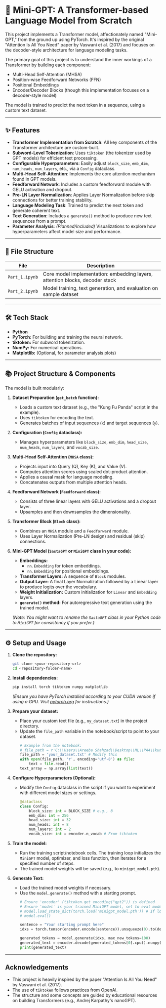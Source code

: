 # 🤖 Mini-GPT: A Transformer-based Language Model from Scratch

This project implements a Transformer model, affectionately named "Mini-GPT," from the ground up using PyTorch. It's inspired by the original "Attention Is All You Need" paper by Vaswani et al. (2017) and focuses on the decoder-style architecture for language modeling tasks.

The primary goal of this project is to understand the inner workings of a Transformer by building each component:
* Multi-Head Self-Attention (MHSA)
* Position-wise Feedforward Networks (FFN)
* Positional Embeddings
* Encoder/Decoder Blocks (though this implementation focuses on a decoder-style model)

The model is trained to predict the next token in a sequence, using a custom text dataset.

---

## ✨ Features

-  **Transformer Implementation from Scratch**: All key components of the Transformer architecture are custom-built.
-  **Subword-Level Tokenization**: Uses `tiktoken` (the tokenizer used by GPT models) for efficient text processing.
-  **Configurable Hyperparameters**: Easily adjust `block_size`, `emb_dim`, `num_heads`, `num_layers`, etc., via a `Config` dataclass.
-  **Multi-Head Self-Attention**: Implements the core attention mechanism found in GPT models.
-  **Feedforward Network**: Includes a custom feedforward module with GELU activation and dropout.
-  **Pre-LN Layer Normalization**: Applies Layer Normalization before skip connections for better training stability.
-  **Language Modeling Task**: Trained to predict the next token and generate coherent text.
-  **Text Generation**: Includes a `generate()` method to produce new text sequences from a prompt.
-  **Parameter Analysis**: *(Planned/Included)* Visualizations to explore how hyperparameters affect model size and performance.

---

## 📁 File Structure

| File | Description |
|------|-------------|
| `Part_1.ipynb` | Core model implementation: embedding layers, attention blocks, decoder stack |
| `Part_2.ipynb` | Model training, text generation, and evaluation on sample dataset |

---

## 🛠️ Tech Stack

* **Python**
* **PyTorch:** For building and training the neural network.
* **tiktoken:** For subword tokenization.
* **NumPy:** For numerical operations.
* **Matplotlib:** (Optional, for parameter analysis plots)

---

## 📚 Project Structure & Components

The model is built modularly:

1.  **Dataset Preparation (`get_batch` function):**
    * Loads a custom text dataset (e.g., the "Kung Fu Panda" script in the example).
    * Uses `tiktoken` for encoding the text.
    * Generates batches of input sequences (`x`) and target sequences (`y`).

2.  **Configuration (`Config` dataclass):**
    * Manages hyperparameters like `block_size`, `emb_dim`, `head_size`, `num_heads`, `num_layers`, and `vocab_size`.

3.  **Multi-Head Self-Attention (`MHSA` class):**
    * Projects input into Query (Q), Key (K), and Value (V).
    * Computes attention scores using scaled dot-product attention.
    * Applies a causal mask for language modeling.
    * Concatenates outputs from multiple attention heads.

4.  **Feedforward Network (`Feedforward` class):**
    * Consists of three linear layers with GELU activations and a dropout layer.
    * Upsamples and then downsamples the dimensionality.

5.  **Transformer Block (`Block` class):**
    * Combines an `MHSA` module and a `Feedforward` module.
    * Uses Layer Normalization (Pre-LN design) and residual (skip) connections.

6.  **Mini-GPT Model (`SastaGPT` or `MiniGPT` class in your code):**
    * **Embeddings:**
        * `nn.Embedding` for token embeddings.
        * `nn.Embedding` for positional embeddings.
    * **Transformer Layers:** A sequence of `Block` modules.
    * **Output Layer:** A final Layer Normalization followed by a Linear layer to produce logits over the vocabulary.
    * **Weight Initialization:** Custom initialization for `Linear` and `Embedding` layers.
    * **`generate()` method:** For autoregressive text generation using the trained model.

    *(Note: You might want to rename the `SastaGPT` class in your Python code to `MiniGPT` for consistency if you prefer.)*

---

## ⚙️ Setup and Usage

1.  **Clone the repository:**
    ```bash
    git clone <your-repository-url>
    cd <repository-folder-name>
    ```

2.  **Install dependencies:**
    ```bash
    pip install torch tiktoken numpy matplotlib
    ```
    *(Ensure you have PyTorch installed according to your CUDA version if using a GPU. Visit [pytorch.org](https://pytorch.org/) for instructions.)*

3.  **Prepare your dataset:**
    * Place your custom text file (e.g., `my_dataset.txt`) in the project directory.
    * Update the `file_path` variable in the notebook/script to point to your dataset.
        ```python
        # Example from the notebook:
        # file_path = r'C:\\Users\\Areeba Shahzad\\Desktop\\ML\\PA4\\kungfu_panda.txt'
        file_path = 'your_dataset.txt' # Modify this
        with open(file_path, 'r', encoding='utf-8') as file:
            text = file.read()
        text_array = np.array(list(text))
        ```

4.  **Configure Hyperparameters (Optional):**
    * Modify the `Config` dataclass in the script if you want to experiment with different model sizes or settings.
        ```python
        @dataclass
        class Config:
            block_size: int = BLOCK_SIZE # e.g., 8
            emb_dim: int = 256
            head_size: int = 32
            num_heads: int = 8
            num_layers: int = 2
            vocab_size: int = encoder.n_vocab # From tiktoken
        ```

5.  **Train the model:**
    * Run the training script/notebook cells. The training loop initializes the `MiniGPT` model, optimizer, and loss function, then iterates for a specified number of steps.
    * The trained model weights will be saved (e.g., to `minigpt_model.pth`).

6.  **Generate Text:**
    * Load the trained model weights if necessary.
    * Use the `model.generate()` method with a starting prompt.
        ```python
        # Ensure 'encoder' (tiktoken.get_encoding("gpt2")) is defined
        # Ensure 'model' is your trained MiniGPT model, set to eval mode
        # model.load_state_dict(torch.load('minigpt_model.pth')) # If loading saved model
        # model.eval()

        sentence = "Your starting prompt here"
        idxs = torch.tensor(encoder.encode(sentence)).unsqueeze(0).to(device) # Move to device if using GPU

        generated_tokens = model.generate(idxs, max_new_tokens=100)
        generated_text = encoder.decode(generated_tokens[0].cpu().numpy()) # Move to CPU before decoding
        print(generated_text)
        ```

---

## Acknowledgements

* This project is heavily inspired by the paper "Attention Is All You Need" by Vaswani et al. (2017).
* The use of `tiktoken` follows practices from OpenAI.
* The structure and some concepts are guided by educational resources on building Transformers (e.g., Andrej Karpathy's nanoGPT).
